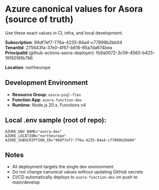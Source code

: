 # Azure canonical values for Asora (source of truth)

Use these exact values in CI, infra, and local development.

**Subscription**: 99df7ef7-776a-4235-84a4-c77899b2bb04  
**TenantId**: 275643fa-37e0-4f67-b616-85a7da674bea  
**PrincipalId** (github-actions-asora-deployer): fb9a0072-3c59-4560-b425-1915016fb786  

**Location**: northeurope

## Development Environment
- **Resource Group**: `asora-psql-flex`
- **Function App**: `asora-function-dev`
- **Runtime**: Node.js 20.x, Functions v4

## Local .env sample (root of repo):
```
AZURE_ENV_NAME="asora-dev"
AZURE_LOCATION="northeurope"
AZURE_SUBSCRIPTION_ID="99df7ef7-776a-4235-84a4-c77899b2bb04"
```

## Notes
- All deployment targets the single dev environment
- Do not change canonical values without updating GitHub secrets
- CI/CD automatically deploys to `asora-function-dev` on push to main/develop
